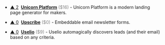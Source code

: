 - <a href="#vote-form" class="vote-link" rel="modal:open" id="recGge3XWdsu5bZrZ">&#x25B2; <span class="count">2</span></a> &nbsp;**[Unicorn Platform](https://unicornplatform.com/)** <span style="color: grey;">($16)</span> - Unicorn Platform is a modern landing page generator for makers.

- <a href="#vote-form" class="vote-link" rel="modal:open" id="recnFS7KHig7rPXip">&#x25B2; <span class="count">0</span></a> &nbsp;**[Upscribe](https://upscri.be)** <span style="color: grey;">($0)</span> - Embeddable email newsletter forms.

- <a href="#vote-form" class="vote-link" rel="modal:open" id="reclnjYuG9UfhOAPD">&#x25B2; <span class="count">0</span></a> &nbsp;**[Uselio](https://uselio.com/)** <span style="color: grey;">($9)</span> - Uselio automagically discovers leads (and their email) based on any criteria.

